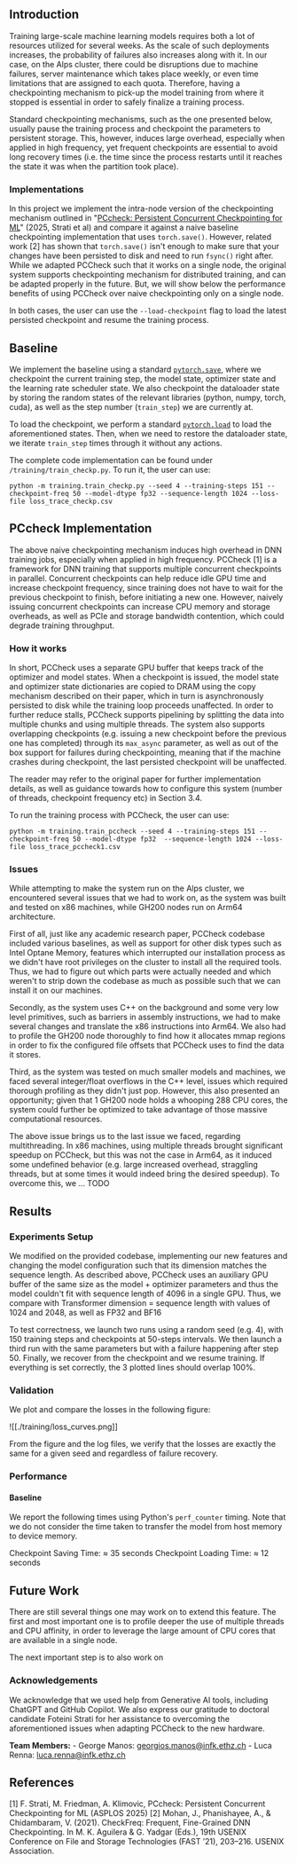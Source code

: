 ## Introduction
Training large-scale machine learning models requires both a lot of resources utilized for several weeks. As the scale of such deployments increases, the probability of failures also increases along with it. In our case, on the Alps cluster, there could be disruptions due to machine failures,
server maintenance which takes place weekly, or even time limitations that are assigned to each quota. Therefore, having a checkpointing mechanism to pick-up the model training from where it stopped
is essential in order to safely finalize a training process.

Standard checkpointing mechanisms, such as the one presented below, usually pause the training process and checkpoint the parameters to persistent storage.
This, however, induces large overhead, especially when applied in high frequency, yet frequent checkpoints are essential to avoid long recovery times (i.e. the time since the process restarts until it reaches the state it was when the partition took place).

### Implementations
In this project we implement the intra-node version of the checkpointing mechanism outlined in "[PCcheck: Persistent Concurrent Checkpointing for ML](https://anakli.inf.ethz.ch/papers/PCcheck_asplos25.pdf)" (2025, Strati et al) and compare it against a naive baseline checkpointing implementation that uses `torch.save()`. However, related work [2] has shown that `torch.save()` isn't enough to make sure that your changes have been persisted to disk and need to run `fsync()` right after.
While we adapted PCCheck such that it works on a single node, the original system supports checkpointing mechanism for distributed training, and can be adapted properly in the future. But, we will show below the performance benefits of using PCCheck over naive checkpointing only on a single node.

In both cases, the user can use the `--load-checkpoint` flag to load the latest persisted checkpoint and resume the training process.

## Baseline
We implement the baseline using a standard [`pytorch.save`](https://docs.pytorch.org/docs/stable/generated/torch.save.html), where we checkpoint the current training step, the model state, optimizer state and the learning rate scheduler state. We also checkpoint the dataloader state by storing the random states of the relevant libraries (python, numpy, torch, cuda), as well as the step number (`train_step`) we are currently at.

To load the checkpoint, we perform a standard [`pytorch.load`](https://docs.pytorch.org/docs/stable/generated/torch.load.html) to load the aforementioned states. Then, when we need to restore the dataloader state, we iterate `train_step` times through it without any actions.

The complete code implementation can be found under `/training/train_checkp.py`. To run it, the user can use:

```shell
python -m training.train_checkp.py --seed 4 --training-steps 151 --checkpoint-freq 50 --model-dtype fp32 --sequence-length 1024 --loss-file loss_trace_checkp.csv
```

## PCcheck Implementation
The above naive checkpointing mechanism induces high overhead in DNN training jobs, especially when applied in high frequency. PCCheck [1] is a framework for DNN training that supports multiple concurrent checkpoints in parallel. Concurrent checkpoints can help reduce idle GPU time and increase checkpoint frequency, since training does not have to wait for the previous checkpoint to finish, before initiating a new one. However, naively issuing concurrent checkpoints can increase CPU memory and storage overheads, as well as PCIe and storage bandwidth contention, which could degrade training throughput.

### How it works
In short, PCCheck uses a separate GPU buffer that keeps track of the optimizer and model states. When a checkpoint is issued, the model state and optimizer state dictionaries are copied to DRAM using the copy mechanism described on their paper, which in turn is asynchronously persisted to disk while the training loop proceeds unaffected. In order to further reduce stalls, PCCheck supports pipelining by splitting the data into multiple chunks and using multiple threads. The system also supports overlapping checkpoints (e.g. issuing a new checkpoint before the previous one has completed) through its `max_async` parameter, as well as out of the box support for failures during checkpointing, meaning that if the machine crashes during checkpoint, the last persisted checkpoint will be unaffected.

The reader may refer to the original paper for further implementation details, as well as guidance towards how to configure this system (number of threads, checkpoint frequency etc) in Section 3.4.

To run the training process with PCCheck, the user can use:
```shell
python -m training.train_pccheck --seed 4 --training-steps 151 --checkpoint-freq 50 --model-dtype fp32  --sequence-length 1024 --loss-file loss_trace_pccheck1.csv
```

### Issues
While attempting to make the system run on the Alps cluster, we encountered several issues that we had to work on, as the system was built and tested on x86 machines, while GH200 nodes run on Arm64 architecture.

First of all, just like any academic research paper, PCCheck codebase included various baselines, as well as support for other disk types such as Intel Optane Memory, features which interrupted our installation process as we didn't have root privileges on the cluster to install all the required tools. Thus, we had to figure out which parts were actually needed and which weren't to strip down the codebase as much as possible such that we can install it on our machines.

Secondly, as the system uses C++ on the background and some very low level primitives, such as barriers in assembly instructions, we had to make several changes and translate the x86 instructions into Arm64. We also had to profile the GH200 node thoroughly to find how it allocates mmap regions in order to fix the configured file offsets that PCCheck uses to find the data it stores.

Third, as the system was tested on much smaller models and machines, we faced several integer/float overflows in the C++ level, issues which required thorough profiling as they didn't just pop. However, this also presented an opportunity; given that 1 GH200 node holds a whooping 288 CPU cores, the system could further be optimized to take advantage of those massive computational resources.

The above issue brings us to the last issue we faced, regarding multithreading. In x86 machines, using multiple threads brought significant speedup on PCCheck, but this was not the case in Arm64, as it induced some undefined behavior (e.g. large increased overhead, straggling threads, but at some times it would indeed bring the desired speedup). To overcome this, we ... TODO

## Results

### Experiments Setup
We modified on the provided codebase, implementing our new features and changing the model configuration such that its dimension matches the sequence length. As described above, PCCheck uses an auxiliary GPU buffer of the same size as the model + optimizer parameters and thus the model couldn't fit with sequence length of 4096 in a single GPU. Thus, we compare with Transformer dimension = sequence length with values of 1024 and 2048, as well as FP32 and BF16

To test correctness, we launch two runs using a random seed (e.g. 4), with 150 training steps and checkpoints at 50-steps intervals. We then launch a third run with the same parameters but with a failure happening after step 50. Finally, we recover from the checkpoint and we resume training. If everything is set correctly, the 3 plotted lines should overlap 100%.

### Validation
We plot and compare the  losses in the following figure:

![[./training/loss_curves.png]]

From the figure and the log files, we verify that the losses are exactly the same for a given seed and regardless of failure recovery.

### Performance
#### Baseline

We report the following times using Python's ```perf_counter``` timing. Note that we do not consider the time taken to transfer the model from host memory to device memory.

Checkpoint Saving Time: $\approx$ 35 seconds
Checkpoint Loading Time: $\approx$ 12 seconds

## Future Work
There are still several things one may work on to extend this feature. The first and most important one is to profile deeper the use of multiple threads and CPU affinity, in order to leverage the large amount of CPU cores that are available in a single node.

The next important step is to also work on 


### Acknowledgements
We acknowledge that we used help from Generative AI tools, including ChatGPT and GitHub Copilot. We also express our gratitude to doctoral candidate Foteini Strati for her assistance to overcoming the aforementioned issues when adapting PCCheck to the new hardware.

**Team Members:** 
	- George Manos: georgios.manos@infk.ethz.ch
	- Luca Renna: luca.renna@infk.ethz.ch

## References
[1] F. Strati, M. Friedman, A. Klimovic, PCcheck: Persistent Concurrent Checkpointing for ML (ASPLOS 2025)
[2] Mohan, J., Phanishayee, A., & Chidambaram, V. (2021). CheckFreq: Frequent, Fine-Grained DNN Checkpointing. In M. K. Aguilera & G. Yadgar (Eds.), 19th USENIX Conference on File and Storage Technologies (FAST ’21), 203–216. USENIX Association.

